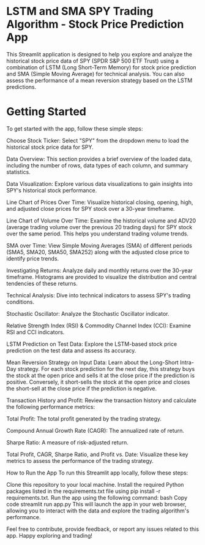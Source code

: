 # LSTM and SMA SPY Trading Algorithm - Stock Price Prediction App
This Streamlit application is designed to help you explore and analyze the historical stock price data of SPY (SPDR S&P 500 ETF Trust) using a combination of LSTM (Long Short-Term Memory) for stock price prediction and SMA (Simple Moving Average) for technical analysis. You can also assess the performance of a mean reversion strategy based on the LSTM predictions.

# Getting Started
To get started with the app, follow these simple steps:

Choose Stock Ticker: Select "SPY" from the dropdown menu to load the historical stock price data for SPY.

Data Overview: This section provides a brief overview of the loaded data, including the number of rows, data types of each column, and summary statistics.

Data Visualization: Explore various data visualizations to gain insights into SPY's historical stock performance.

Line Chart of Prices Over Time: Visualize historical closing, opening, high, and adjusted close prices for SPY stock over a 30-year timeframe.

Line Chart of Volume Over Time: Examine the historical volume and ADV20 (average trading volume over the previous 20 trading days) for SPY stock over the same period. This helps you understand trading volume trends.

SMA over Time: View Simple Moving Averages (SMA) of different periods (SMA5, SMA20, SMA50, SMA252) along with the adjusted close price to identify price trends.

Investigating Returns: Analyze daily and monthly returns over the 30-year timeframe. Histograms are provided to visualize the distribution and central tendencies of these returns.

Technical Analysis: Dive into technical indicators to assess SPY's trading conditions.

Stochastic Oscillator: Analyze the Stochastic Oscillator indicator.

Relative Strength Index (RSI) & Commodity Channel Index (CCI): Examine RSI and CCI indicators.

LSTM Prediction on Test Data: Explore the LSTM-based stock price prediction on the test data and assess its accuracy.

Mean Reversion Strategy on Input Data: Learn about the Long-Short Intra-Day strategy. For each stock prediction for the next day, this strategy buys the stock at the open price and sells it at the close price if the prediction is positive. Conversely, it short-sells the stock at the open price and closes the short-sell at the close price if the prediction is negative.

Transaction History and Profit: Review the transaction history and calculate the following performance metrics:

Total Profit: The total profit generated by the trading strategy.

Compound Annual Growth Rate (CAGR): The annualized rate of return.

Sharpe Ratio: A measure of risk-adjusted return.

Total Profit, CAGR, Sharpe Ratio, and Profit vs. Date: Visualize these key metrics to assess the performance of the trading strategy.

How to Run the App
To run this Streamlit app locally, follow these steps:

Clone this repository to your local machine.
Install the required Python packages listed in the requirements.txt file using pip install -r requirements.txt.
Run the app using the following command:
bash
Copy code
streamlit run app.py
This will launch the app in your web browser, allowing you to interact with the data and explore the trading algorithm's performance.

Feel free to contribute, provide feedback, or report any issues related to this app. Happy exploring and trading!
